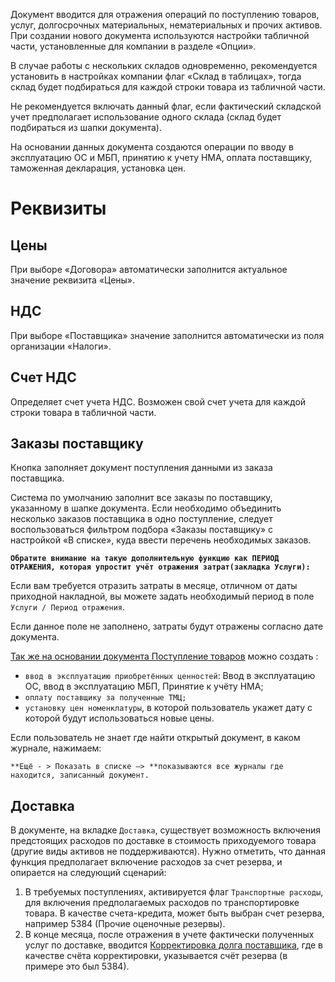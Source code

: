 Документ вводится для отражения операций по поступлению товаров, услуг, долгосрочных материальных, нематериальных и прочих активов. При создании нового документа используются настройки табличной части, установленные для компании в разделе «Опции».

В случае работы с нескольких складов одновременно, рекомендуется установить в настройках компании флаг «Склад в таблицах», тогда склад будет подбираться для каждой строки товара из табличной части.

Не рекомендуется включать данный флаг, если фактический складской учет предполагает использование одного склада (склад будет подбираться из шапки документа).

На основании данных документа создаются операции по вводу в эксплуатацию ОС и МБП, принятию к учету НМА, оплата поставщику, таможенная декларация, установка цен.

# Реквизиты

## Цены

При выборе «Договора» автоматически заполнится актуальное значение реквизита «Цены».

## НДС

При выборе «Поставщика» значение заполнится автоматически из поля организации «Налоги».

## Счет НДС

Определяет счет учета НДС. Возможен свой счет учета для каждой строки товара в табличной части.

## Заказы поставщику

Кнопка заполняет документ поступления данными из заказа поставщика.

Система по умолчанию заполнит все заказы по поставщику, указанному в шапке документа. Если необходимо объединить несколько заказов поставщика в одно поступление, следует воспользоваться фильтром подбора «Заказы поставщику» с настройкой «В списке», куда ввести перечень необходимых заказов.

**`Обратите внимание на такую дополнительную функцию как ПЕРИОД ОТРАЖЕНИЯ, которая упростит учёт отражения затрат(закладка Услуги): `**

Если вам требуется отразить затраты в месяце, отличном от даты приходной накладной, вы можете задать необходимый период в поле `Услуги / Период отражения`.

Если данное поле не заполнено, затраты будут отражены согласно дате документа.

<u>Так же  на основании документа Поступление товаров</u> можно создать :

*   `ввод в эксплуатацию приобретённых ценностей`: Ввод в эксплуатацию ОС, ввод в эксплуатацию МБП, Принятие к учёту НМА;
*   `оплату поставщику за полученные ТМЦ;`
*   `установку цен номенклатуры`, в которой  пользователь укажет дату с которой будут использоваться новые цены.

Если пользователь не знает где найти  открытый документ, в каком журнале, нажимаем:

`**Ещё - > Показать в списке –> **показываются все журналы где находится, записанный документ.`

## Доставка

В документе, на вкладке `Доставка`, существует возможность включения предстоящих расходов по доставке в стоимость приходуемого товара (другие виды активов не поддерживаются). Нужно отметить, что данная функция предполагает включение расходов за счет резерва, и опирается на следующий сценарий:

1. В требуемых поступлениях, активируется флаг `Транспортные расходы`, для включения предполагаемых расходов по транспортировке товара. В качестве счета-кредита, может быть выбран счет резерва, например 5384 (Прочие оценочные резервы).
2. В конце месяца, после отражения в учете фактически полученных услуг по доставке, вводится [Корректировка долга поставщика](/d/AdjustVendorDebts), где в качестве счёта корректировки, указывается счёт резерва (в примере это был 5384).